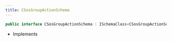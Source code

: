```yaml
---
title: CSosGroupActionSchema
---
```


```csharp
public interface CSosGroupActionSchema : ISchemaClass<CSosGroupActionSchema>, ISchemaField, ISchemaClass, INativeHandle
```

- Implements


